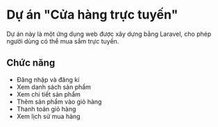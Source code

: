 # Dự án "Cửa hàng trực tuyến"

Dự án này là một ứng dụng web được xây dựng bằng Laravel, cho phép người dùng có thể mua sắm trực tuyến.

## Chức năng

* Đăng nhập và đăng kí
* Xem danh sách sản phẩm
* Xem chi tiết sản phẩm
* Thêm sản phẩm vào giỏ hàng
* Thanh toán giỏ hàng
* Xem lịch sử mua hàng

